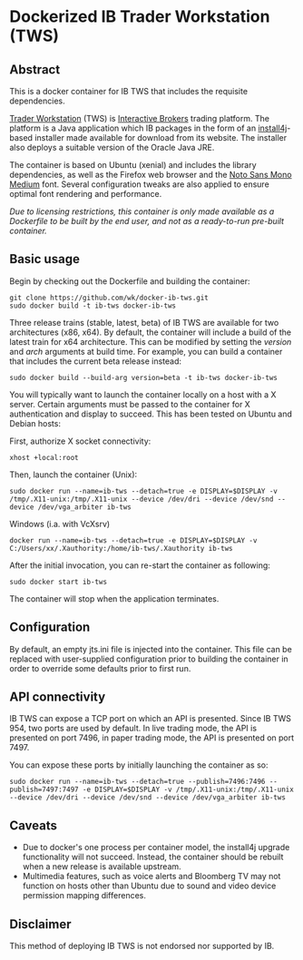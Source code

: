 # Dockerized IB Trader Workstation (TWS)

## Abstract

This is a docker container for IB TWS that includes the requisite dependencies.

[Trader Workstation](https://www.interactivebrokers.com/en/index.php?f=14099&ns=T#tws-software) (TWS) is [Interactive Brokers](https://www.interactivebrokers.com/) trading platform. The platform is a Java application which IB packages in the form of an [install4j](https://www.ej-technologies.com/products/install4j/overview.html)-based installer made available for download from its website. The installer also deploys a suitable version of the Oracle Java JRE.

The container is based on Ubuntu (xenial) and includes the library dependencies, as well as the Firefox web browser and the [Noto Sans Mono Medium](https://www.google.com/get/noto/#sans-mono) font. Several configuration tweaks are also applied to ensure optimal font rendering and performance.

*Due to licensing restrictions, this container is only made available as a Dockerfile to be built by the end user, and not as a ready-to-run pre-built container.*

## Basic usage

Begin by checking out the Dockerfile and building the container:

```shell
git clone https://github.com/wk/docker-ib-tws.git
sudo docker build -t ib-tws docker-ib-tws
```

Three release trains (stable, latest, beta) of IB TWS are available for two architectures (x86, x64). By default, the container will include a build of the latest train for x64 architecture. This can be modified by setting the _version_ and _arch_ arguments at build time. For example, you can build a container that includes the current beta release instead:

```shell
sudo docker build --build-arg version=beta -t ib-tws docker-ib-tws
```

You will typically want to launch the container locally on a host with a X server. Certain arguments must be passed to the container for X authentication and display to succeed. This has been tested on Ubuntu and Debian hosts:

First, authorize X socket connectivity:

```shell
xhost +local:root
```

Then, launch the container (Unix):

```shell
sudo docker run --name=ib-tws --detach=true -e DISPLAY=$DISPLAY -v /tmp/.X11-unix:/tmp/.X11-unix --device /dev/dri --device /dev/snd --device /dev/vga_arbiter ib-tws
```

Windows (i.a. with VcXsrv)
```shell
docker run --name=ib-tws --detach=true -e DISPLAY=$DISPLAY -v C:/Users/xx/.Xauthority:/home/ib-tws/.Xauthority ib-tws
```

After the initial invocation, you can re-start the container as following:

```shell
sudo docker start ib-tws
```

The container will stop when the application terminates.

## Configuration

By default, an empty jts.ini file is injected into the container. This file can be replaced with user-supplied configuration prior to building the container in order to override some defaults prior to first run.

## API connectivity

IB TWS can expose a TCP port on which an API is presented. Since IB TWS 954, two ports are used by default. In live trading mode, the API is presented on port 7496, in paper trading mode, the API is presented on port 7497.

You can expose these ports by initially launching the container as so:

```shell
sudo docker run --name=ib-tws --detach=true --publish=7496:7496 --publish=7497:7497 -e DISPLAY=$DISPLAY -v /tmp/.X11-unix:/tmp/.X11-unix --device /dev/dri --device /dev/snd --device /dev/vga_arbiter ib-tws
```

## Caveats

* Due to docker's one process per container model, the install4j upgrade functionality will not succeed. Instead, the container should be rebuilt when a new release is available upstream.
* Multimedia features, such as voice alerts and Bloomberg TV may not function on hosts other than Ubuntu due to sound and video device permission mapping differences.

## Disclaimer

This method of deploying IB TWS is not endorsed nor supported by IB.
